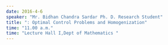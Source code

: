```yaml
---
date: 2016-4-6
speaker: "Mr. Bidhan Chandra Sardar Ph. D. Research Student"
title: ": Optimal Control Problems and Homogenization"
time: "11.00 a.m." 
time: "Lecture Hall I,Dept of Mathematics "
---
```


